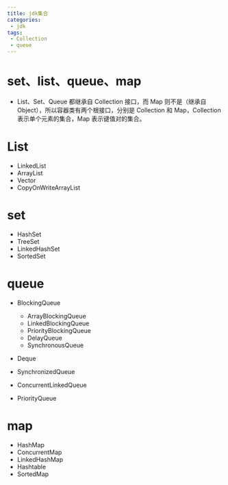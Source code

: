 ```yaml
---
title: jdk集合
categories:
 - jdk
tags: 
 - Collection
 - queue 
---
```


# set、list、queue、map
* List、Set、Queue 都继承自 Collection 接口，而 Map 则不是（继承自 Object），所以容器类有两个根接口，分别是 Collection 和 Map，Collection 表示单个元素的集合，Map 表示键值对的集合。  
  
# List

* LinkedList
* ArrayList
* Vector
* CopyOnWriteArrayList

# set  

* HashSet
* TreeSet
* LinkedHashSet
* SortedSet

# queue

* BlockingQueue
  
   * ArrayBlockingQueue  
   * LinkedBlockingQueue
   * PriorityBlockingQueue
   * DelayQueue
   * SynchronousQueue
  
* Deque
* SynchronizedQueue
* ConcurrentLinkedQueue
* PriorityQueue

# map  

* HashMap
* ConcurrentMap
* LinkedHashMap
* Hashtable
* SortedMap
